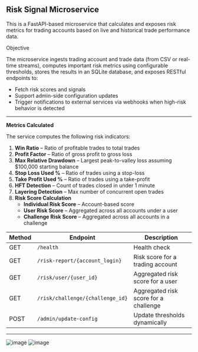 Risk Signal Microservice
---

This is a FastAPI-based microservice that calculates and exposes risk metrics for trading accounts based on live and historical trade performance data.

Objective

The microservice ingests trading account and trade data (from CSV or real-time streams), computes important risk metrics using configurable thresholds, stores the results in an SQLite database, and exposes RESTful endpoints to:

- Fetch risk scores and signals
- Support admin-side configuration updates
- Trigger notifications to external services via webhooks when high-risk behavior is detected

---

**Metrics Calculated**

The service computes the following risk indicators:

1. **Win Ratio** – Ratio of profitable trades to total trades  
2. **Profit Factor** – Ratio of gross profit to gross loss  
3. **Max Relative Drawdown** – Largest peak-to-valley loss assuming $100,000 starting balance  
4. **Stop Loss Used %** – Ratio of trades using a stop-loss  
5. **Take Profit Used %** – Ratio of trades using a take-profit  
6. **HFT Detection** – Count of trades closed in under 1 minute  
7. **Layering Detection** – Max number of concurrent open trades  
8. **Risk Score Calculation**
   - **Individual Risk Score** – Account-based score
   - **User Risk Score** – Aggregated across all accounts under a user
   - **Challenge Risk Score** – Aggregated across all accounts in a challenge


| Method | Endpoint                            | Description                             |
|--------|-------------------------------------|-----------------------------------------|
| GET    | `/health`                           | Health check                            |
| GET    | `/risk-report/{account_login}`      | Risk score for a trading account        |
| GET    | `/risk/user/{user_id}`              | Aggregated risk score for a user        |
| GET    | `/risk/challenge/{challenge_id}`    | Aggregated risk score for a challenge   |
| POST   | `/admin/update-config`              | Update thresholds dynamically           |

---

![image](https://github.com/user-attachments/assets/063f06ee-ee24-494c-87e1-00cbfe5a63fc)
![image](https://github.com/user-attachments/assets/802fba72-b2e8-4ab9-a737-f6abe646f0e2)

